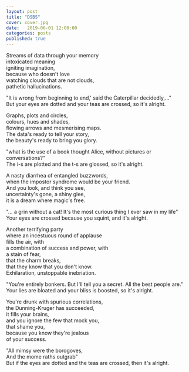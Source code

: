 ```yaml
---
layout: post
title: "DSBS"
cover: cover.jpg
date:   2019-06-01 12:00:00
categories: posts
published: true
---
```


Streams of data through your memory  
intoxicated meaning  
igniting imagination,  
because who doesn't love  
watching clouds that are not clouds,  
pathetic hallucinations.

  "It is wrong from beginning to end,' said the Caterpillar decidedly,..."  
But your eyes are dotted and your teas are crossed, so it's alright.  

Graphs, plots and circles,  
colours, hues and shades,  
flowing arrows and mesmerising maps.  
The data's ready to tell your story,  
the beauty's ready to bring you glory.  

  "what is the use of a book thought Alice, without pictures or conversations?"  
The i-s are plotted and the t-s are glossed, so it's alright.  

A nasty diarrhea of entangled buzzwords,  
when the impostor syndrome would be your friend.  
And you look, and think you see,  
uncertainty's gone, a shiny glee,  
it is a dream where magic's free.  

  "... a grin without a cat! It's the most curious thing I ever saw in my life"  
Your eyes are crossed because you squint, and it's alright.  

Another terrifying party  
where an incestuous round of applause  
fills the air, with   
a combination of success and power, with  
a stain of fear,  
that the charm breaks,  
that they know that you don't know.  
Exhilaration, unstoppable inebriation.  

  "You're entirely bonkers. But I'll tell you a secret. All the best people are."  
Your lies are bloated and your bliss is boosted, so it's alright.  

You're drunk with spurious correlations,  
the Dunning-Kruger has succeeded,  
it fills your brains,  
and you ignore the few that mock you,  
that shame you,  
because you know they're jealous  
of your success.  

"All mimsy were the borogoves,  
  And the mome raths outgrab"  
But if the eyes are dotted and the teas are crossed, then it's alright.  

